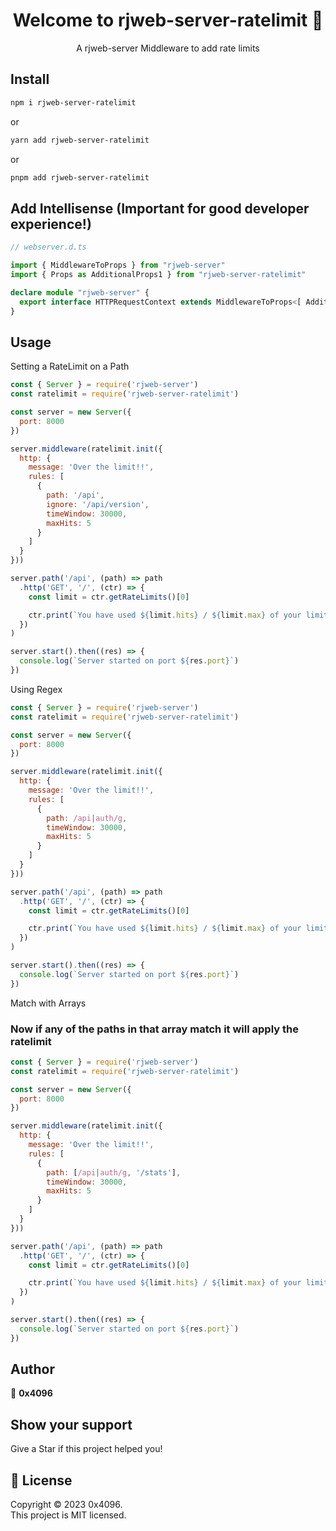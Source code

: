 <h1 align="center">Welcome to rjweb-server-ratelimit 👋</h1>
<div align="center">
  A rjweb-server Middleware to add rate limits
</div>

## Install

```sh
npm i rjweb-server-ratelimit
```

or

```sh
yarn add rjweb-server-ratelimit
```

or

```sh
pnpm add rjweb-server-ratelimit
```

## Add Intellisense (Important for good developer experience!)
```ts
// webserver.d.ts

import { MiddlewareToProps } from "rjweb-server"
import { Props as AdditionalProps1 } from "rjweb-server-ratelimit"

declare module "rjweb-server" {
  export interface HTTPRequestContext extends MiddlewareToProps<[ AdditionalProps1 ]> {}
}
```

## Usage

Setting a RateLimit on a Path
```js
const { Server } = require('rjweb-server')
const ratelimit = require('rjweb-server-ratelimit')

const server = new Server({
  port: 8000
})

server.middleware(ratelimit.init({
  http: {
    message: 'Over the limit!!',
    rules: [
      {
        path: '/api',
        ignore: '/api/version',
        timeWindow: 30000,
        maxHits: 5
      }
    ]
  }
}))

server.path('/api', (path) => path
  .http('GET', '/', (ctr) => {
    const limit = ctr.getRateLimits()[0]

    ctr.print(`You have used ${limit.hits} / ${limit.max} of your limits, they will be reset in ${limit.resetIn}ms`)
  })
)

server.start().then((res) => {
  console.log(`Server started on port ${res.port}`)
})
```

Using Regex
```js
const { Server } = require('rjweb-server')
const ratelimit = require('rjweb-server-ratelimit')

const server = new Server({
  port: 8000
})

server.middleware(ratelimit.init({
  http: {
    message: 'Over the limit!!',
    rules: [
      {
        path: /api|auth/g,
        timeWindow: 30000,
        maxHits: 5
      }
    ]
  }
}))

server.path('/api', (path) => path
  .http('GET', '/', (ctr) => {
    const limit = ctr.getRateLimits()[0]

    ctr.print(`You have used ${limit.hits} / ${limit.max} of your limits, they will be reset in ${limit.resetIn}ms`)
  })
)

server.start().then((res) => {
  console.log(`Server started on port ${res.port}`)
})
```

Match with Arrays
### Now if any of the paths in that array match it will apply the ratelimit
```js
const { Server } = require('rjweb-server')
const ratelimit = require('rjweb-server-ratelimit')

const server = new Server({
  port: 8000
})

server.middleware(ratelimit.init({
  http: {
    message: 'Over the limit!!',
    rules: [
      {
        path: [/api|auth/g, '/stats'],
        timeWindow: 30000,
        maxHits: 5
      }
    ]
  }
}))

server.path('/api', (path) => path
  .http('GET', '/', (ctr) => {
    const limit = ctr.getRateLimits()[0]

    ctr.print(`You have used ${limit.hits} / ${limit.max} of your limits, they will be reset in ${limit.resetIn}ms`)
  })
)

server.start().then((res) => {
  console.log(`Server started on port ${res.port}`)
})
```

## Author

👤 **0x4096** 

## Show your support

Give a Star if this project helped you!

## 📝 License

Copyright © 2023 0x4096.<br />
This project is MIT licensed.